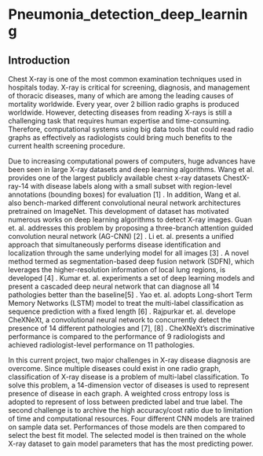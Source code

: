 # Pneumonia_detection_deep_learning

## Introduction 

Chest X-ray is one of the most common examination techniques used in hospitals today. X-ray is critical for screening, diagnosis, and management of thoracic diseases, many of which are among the leading causes of mortality worldwide. Every year, over 2 billion radio graphs is produced worldwide. However, detecting diseases from reading X-rays is still a challenging task that requires human expertise and time-consuming. Therefore, computational systems using big data tools that could read radio graphs as effectively as radiologists could bring much benefits to the current health screening procedure. ⁠


Due to increasing computational powers of computers, huge advances have been seen in large X-ray datasets and deep learning algorithms. Wang et al. provides one of the largest publicly available chest x-ray datasets ChestX-ray-14 with disease labels along with a small subset with region-level annotations (bounding boxes) for evaluation [1] ⁠. In addition, Wang et al. also bench-marked different convolutional neural network architectures pretrained on ImageNet. This development of dataset has motivated numerous works on deep learning algorithms to detect X-ray images. Guan et. al. addresses this problem by proposing a three-branch attention guided convolution neural network (AG-CNN) [2] ⁠. Li et. al. presents a unified approach that simultaneously performs disease identification and localization through the same underlying model for all images [3] ⁠. A novel method termed as segmentation-based deep fusion network (SDFN), which leverages the higher-resolution information of local lung regions, is developed [4] ⁠. Kumar et. al. experiments a set of deep learning models and present a cascaded deep neural network that can diagnose all 14 pathologies better than the baseline[5] ⁠. Yao et. al. adopts Long-short Term Memory Networks (LSTM) model to treat the multi-label classification as sequence prediction with a fixed length [6] ⁠. Rajpurkar et. al. develope CheXNeXt, a convolutional neural network to concurrently detect the presence of 14 different pathologies and [7], [8] ⁠. CheXNeXt’s discriminative performance is compared to the performance of 9 radiologists and achieved radiologist-level performance on 11 pathologies.

In this current project, two major challenges in X-ray disease diagnosis are overcome. Since multiple diseases could exist in one radio graph, classification of X-ray disease is a problem of multi-label classification. To solve this problem, a 14-dimension vector of diseases is used to represent presence of disease in each graph. A weighted cross entropy loss is adopted to represent of loss between predicted label and true label. The second challenge is to archive the high accuracy/cost ratio due to limitation of time and computational resources. Four different CNN models are trained on sample data set. Performances of those models are then compared to select the best fit model. The selected model is then trained on the whole X-ray dataset to gain model parameters that has the most predicting power.
